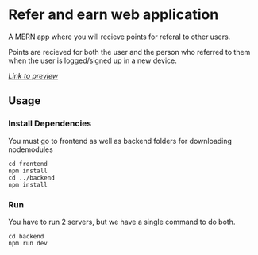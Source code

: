 # Refer and earn web application

A MERN app where you will recieve points for referal to other users.

Points are recieved for both the user and the person who referred to them when the user is logged/signed up in a new device.

[_Link to preview_](https://refernearn2022.netlify.app/)

## Usage

### Install Dependencies

You must go to frontend as well as backend folders for downloading nodemodules

```
cd frontend
npm install
cd ../backend
npm install
```

### Run

You have to run 2 servers, but we have a single command to do both.

```
cd backend
npm run dev
```
